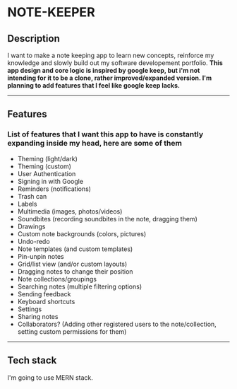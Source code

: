# NOTE-KEEPER

## Description

I want to make a note keeping app to learn new concepts, reinforce my knowledge and slowly build out my software developement portfolio.
**This app design and core logic is inspired by google keep, but i'm not intending for it to be a clone, rather improved/expanded version.
I'm planning to add features that I feel like google keep lacks.**

---

## Features

### List of features that I want this app to have is constantly expanding inside my head, here are some of them

- Theming (light/dark)
- Theming (custom)
- User Authentication
- Signing in with Google
- Reminders (notifications)
- Trash can
- Labels
- Multimedia (images, photos/videos)
- Soundbites (recording soundbites in the note, dragging them)
- Drawings
- Custom note backgrounds (colors, pictures)
- Undo-redo
- Note templates (and custom templates)
- Pin-unpin notes
- Grid/list view (and/or custom layouts)
- Dragging notes to change their position
- Note collections/groupings
- Searching notes (multiple filtering options)
- Sending feedback
- Keyboard shortcuts
- Settings
- Sharing notes
- Collaborators? (Adding other registered users to the note/collection, setting custom permissions for them)

---
## Tech stack

I'm going to use MERN stack.
